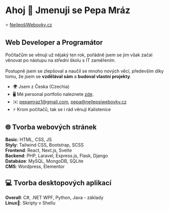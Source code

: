 Ahoj 👋 Jmenuji se Pepa Mráz
==========================

⭐ <a href="https://nejlepsiwebovky.cz" target="_blank">NejlepšíWebovky.cz</a>

Web Developer a Programátor
---------------------------
Počítačům se věnuji už nějaký ten rok, pořádně jsem se jim však začal věnovat po nástupu na střední školu s IT zaměřením.<br><br>
Postupně jsem se zlepšoval a naučil se mnoho nových věcí, především díky tomu, že jsem se <strong>vzdělával sám</strong> a <strong>budoval vlastní projekty</strong>.

* 🌍  Jsem z Česka (Czechia)
* 🖥️  Mé personal portfolio naleznete [zde](http://pepamraz.cz).
* ✉️  [pepamraz1@gmail.com](mailto:pepamraz1@gmail.com), [pepa@nejlepsiwebovky.cz](mailto:pepa@nejlepsiwebovky.cz)
* ⚡  Krom počítačů, tak se i rád věnuji Kalistenice

## 🌐 Tvorba webových stránek
<strong>Basic</strong>: HTML, CSS, JS<br>
<strong>Styly</strong>: Tailwind CSS, Bootstrap, SCSS<br>
<strong>Frontend</strong>: React, Next.js, Svelte<br>
<strong>Backend</strong>: PHP, Laravel, Express.js, Flask, Django<br>
<strong>Databáze</strong>: MySQL, MongoDB, SQLite<br>
<strong>CMS</strong>: Wordpress, Elementor<br>

## 💻 Tvorba desktopových aplikací
<strong>Overall</strong>: C#, .NET WPF, Python, Java - základy<br>
<strong>Linux</strong>🐧: Skripty v Shellu<br>
